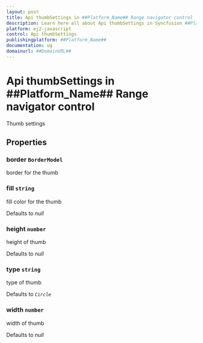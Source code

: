 ```yaml
---
layout: post
title: Api thumbSettings in ##Platform_Name## Range navigator control | Syncfusion
description: Learn here all about Api thumbSettings in Syncfusion ##Platform_Name## Range navigator control of Syncfusion Essential JS 2 and more.
platform: ej2-javascript
control: Api thumbSettings 
publishingplatform: ##Platform_Name##
documentation: ug
domainurl: ##DomainURL##
---
```


# Api thumbSettings in ##Platform_Name## Range navigator control

Thumb settings

## Properties

### border `BorderModel`

border for the thumb

### fill `string`

fill color for the thumb

Defaults to *null*

### height `number`

height of thumb

Defaults to *null*

### type `string`

type of thumb

Defaults to *`Circle`*

### width `number`

width of thumb

Defaults to *null*
